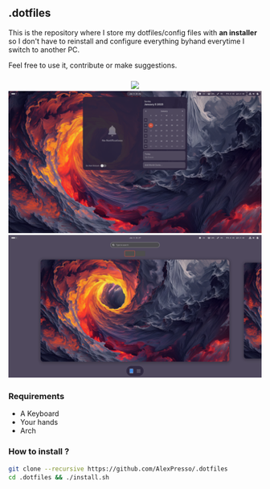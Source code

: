 ## .dotfiles

This is the repository where I store my dotfiles/config files with **an installer**
so I don't have to reinstall and configure everything byhand everytime I switch to another PC.

Feel free to use it, contribute or make suggestions.

<h3 align="center">
  <img src="https://github.com/AlexPresso/.dotfiles/blob/main/screenshots/1.png">
  <img src="https://github.com/AlexPresso/.dotfiles/blob/main/screenshots/2.png">
  <img src="https://github.com/AlexPresso/.dotfiles/blob/main/screenshots/3.png">
</h3>

### Requirements
- A Keyboard
- Your hands
- Arch

### How to install ?
```bash
git clone --recursive https://github.com/AlexPresso/.dotfiles
cd .dotfiles && ./install.sh
```

